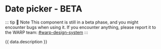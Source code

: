<script setup>
import Overview from './overview.md';
import Usage from './usage.md';
import Styling from './styling.md';
import Dev from './code.md';
import Accessibility from './accessibility.md';
import React from './react.md';
import data from './data.json';
import { mapFrameworkStatuses } from '../utils.js';
</script>

# Date picker - BETA

::: tip 📣 Note
This component is still in a beta phase, and you might encounter bugs when using it.
If you encounter anything, please report it to the WARP team: [#warp-design-system](https://sch-chat.slack.com/archives/C04P0GYTHPV)
:::

{{ data.description }}

<tabs-content>
  <template #Overview>
    <overview />
  </template>
  <template #Usage>
    <usage />
  </template>
  <template #Styling>
    <styling />
  </template>
  <template #Code>
    <dev />
  </template>
  <template #Accessibility>
    <accessibility />
  </template>
</tabs-content>

<component-questions />